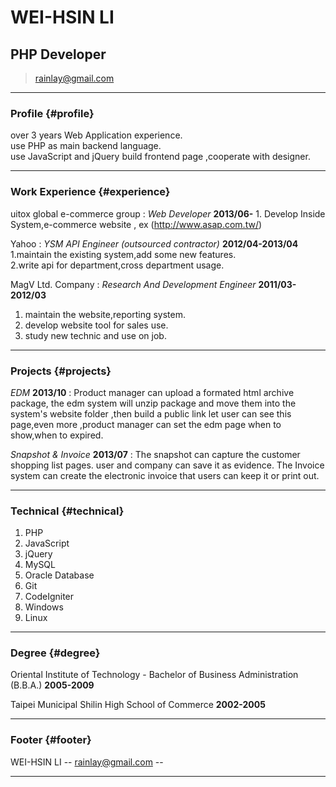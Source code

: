 # WEI-HSIN LI
## PHP Developer

> [rainlay@gmail.com](rainlay@gmail.com)  

------

### Profile {#profile}

over 3 years Web Application experience.  
use PHP as main backend language.  
use JavaScript and jQuery build frontend page ,cooperate with designer.

------

### Work Experience {#experience}

uitox global e-commerce group 
: *Web Developer*
    __2013/06-__
    1. Develop Inside System,e-commerce website , ex (http://www.asap.com.tw/)

Yahoo
: *YSM API Engineer (outsourced contractor)*
    __2012/04-2013/04__
    1.maintain the existing system,add some new features.  
    2.write api for department,cross department usage.  
  
MagV Ltd. Company
: *Research And Development Engineer*
    __2011/03-2012/03__
1. maintain the website,reporting system.  
2. develop website tool for sales use.    
3. study new technic and use on job.  

------

### Projects {#projects}

*EDM*  __2013/10__
: Product manager can upload a formated html archive package, the edm system will unzip package and move them into the system's website folder ,then build a public link let user can see this page,even more ,product manager can set the edm page when to show,when to expired.

*Snapshot & Invoice* __2013/07__
: The snapshot can capture the customer shopping list pages.
  user and company can save it as evidence.
  The Invoice system can create the electronic invoice that users can keep it or print out.

------

### Technical {#technical}

1. PHP
1. JavaScript
1. jQuery
1. MySQL
1. Oracle Database
1. Git
1. CodeIgniter
1. Windows
1. Linux

------

### Degree {#degree}

Oriental Institute of Technology - Bachelor of Business Administration (B.B.A.)
	__2005-2009__

Taipei Municipal Shilin High School of Commerce
	__2002-2005__

------

### Footer {#footer}

WEI-HSIN LI -- [rainlay@gmail.com](rainlay@gmail.com) --

------
